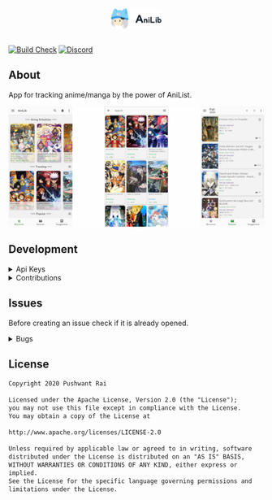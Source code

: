 <p align="center"><img src="https://github.com/rev0lgenX/AnilibAssets/raw/master/1_1_4_base/simple_banner.jpg" width="20%" ></p>

## 

[![Build Check](https://github.com/rev0lgenX/AniLib/workflows/AniLib%20build%20check/badge.svg?branch=dev&event=push)](https://github.com/rev0lgenX/AniLib/actions)   [![Discord](https://img.shields.io/discord/762249048748589066?color=%236E85D3&label=Discord&logo=Discord)](https://discord.gg/Gd2TVQT)

## About
App for tracking anime/manga by the power of AniList.

![Display](https://github.com/rev0lgenX/AnilibAssets/raw/master/1_1_4_base/combined.jpg)

## Development
<details><summary>Api Keys</summary>
        
Supply AniList Api Keys into `secret.properties`.

Create file `secret.properties` in root project folder and once you obtain then key, set them like below
``` 
anilist_client_id=<here>
anilist_client_secret=<here>
```    
</details>

<details><summary>Contributions</summary>
        
* Always create pull request to dev branch.<br>
* Please pull to latest before sending pull request to avoid merge conflict.<br>
* Create description about what it does or solve.<br>

</details>

## Issues
Before creating an issue check if it is already opened. 

<details><summary>Bugs</summary>
        
* Check if bug is already fixed.<br>
* Create an issue with steps to reproduce the bug and a screenshot would help.
* Report/Discuss about the issue in chat if you are unsure about it. [![Discord Issue](https://img.shields.io/discord/762249048748589066?logo=Discord)](https://discord.gg/AtqszAG)

</details>

## License

    Copyright 2020 Pushwant Rai
    
    Licensed under the Apache License, Version 2.0 (the "License");
    you may not use this file except in compliance with the License.
    You may obtain a copy of the License at
    
    http://www.apache.org/licenses/LICENSE-2.0
    
    Unless required by applicable law or agreed to in writing, software
    distributed under the License is distributed on an "AS IS" BASIS,
    WITHOUT WARRANTIES OR CONDITIONS OF ANY KIND, either express or implied.
    See the License for the specific language governing permissions and
    limitations under the License.
